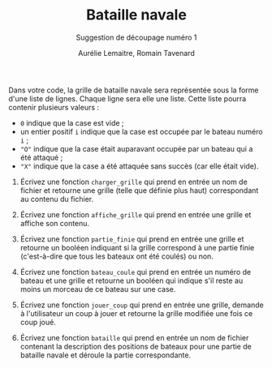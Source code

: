 ﻿---
title : Bataille navale
subtitle: Suggestion de découpage numéro 1
language: fr
author: Aurélie Lemaitre, Romain Tavenard
rights: Creative Commons CC BY-NC-SA
---


Dans votre code, la grille de bataille navale sera représentée sous la forme
d'une liste de lignes. Chaque ligne sera elle une liste.
Cette liste pourra contenir plusieurs valeurs :

- `0` indique que la case est vide ;
- un entier positif `i` indique que la case est occupée par le bateau numéro
`i` ;
- `"O"` indique que la case était auparavant occupée par un bateau qui a été
attaqué ;
- `"X"` indique que la case a été attaquée sans succès (car elle était vide).

1. Écrivez une fonction `charger_grille` qui prend en entrée un nom de fichier
et retourne une grille (telle que définie plus haut) correspondant au contenu
du fichier.

2. Écrivez une fonction `affiche_grille` qui prend en entrée une grille et
affiche son contenu.

3. Écrivez une fonction `partie_finie` qui prend en entrée une grille et
retourne un booléen indiquant si la grille correspond à une partie finie
(c'est-à-dire que tous les bateaux ont été coulés) ou non.

4. Écrivez une fonction `bateau_coule` qui prend en entrée un numéro de bateau
et une grille et retourne un booléen qui indique s'il reste au moins un morceau
de ce bateau sur une case.

5. Écrivez une fonction `jouer_coup` qui prend en entrée une grille, demande à
l'utilisateur un coup à jouer et retourne la grille modifiée une fois ce coup
joué.

6. Écrivez une fonction `bataille` qui prend en entrée un nom de fichier
contenant la description des positions de bateaux pour une partie de bataille
navale et déroule la partie correspondante.
